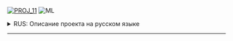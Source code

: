 [![PROJ_11](https://img.shields.io/badge/open%20PROJ-11-success)](https://github.com/imeleges/YPDS_Projects/tree/main/PROJ_11/forecasting_taxi_orders.ipynb)
![ML](https://img.shields.io/static/v1?label=&message=ML&color=blue)

<details>
<summary>RUS: Описание проекта на русском языке</summary>

## "Прогнозирование количества заказов такси на следующий час"  

## Задачи проекта  
Разработка системы предсказания объема заказа.

## Описание проекта
Компания такси собрала исторические данные о заказах такси в аэропортах. Чтобы привлекать больше водителей в период пиковой нагрузки, нужно спрогнозировать количество заказов такси на следующий час. Строится модель для такого предсказания.

**Направление деятельности**  
[![Data Scientist](https://img.shields.io/static/v1?label=trend&message=Data%20Scientist&color=706fd3)](#)

**Навыки и инструменты**  
[![Pandas](https://img.shields.io/static/v1?label=tool&message=Pandas&color=40407a)](#)
[![Python](https://img.shields.io/static/v1?label=tool&message=Python&color=33d9b2)](#)
[![Scikit-learn](https://img.shields.io/static/v1?label=tool&message=Sklearn&color=ff793f)](#)  

[![Машинное обучение](https://img.shields.io/static/v1?label=skill&message=Машинное%20обучение&color=blue)](#)

</details>

***